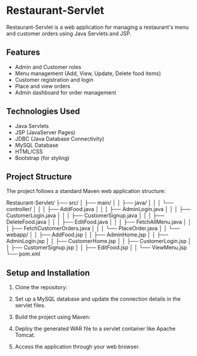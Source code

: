 # Restaurant-Servlet

Restaurant-Servlet is a web application for managing a restaurant's menu and customer orders using Java Servlets and JSP.

## Features

- Admin and Customer roles
- Menu management (Add, View, Update, Delete food items)
- Customer registration and login
- Place and view orders
- Admin dashboard for order management

## Technologies Used

- Java Servlets
- JSP (JavaServer Pages)
- JDBC (Java Database Connectivity)
- MySQL Database
- HTML/CSS
- Bootstrap (for styling)

## Project Structure

The project follows a standard Maven web application structure:

Restaurant-Servlet/ ├── src/ │ ├── main/ │ │ ├── java/ │ │ │ └── controller/ │ │ │ ├── AddFood.java │ │ │ ├── AdminLogin.java │ │ │ ├── CustomerLogin.java │ │ │ ├── CustomerSignup.java │ │ │ ├── DeleteFood.java │ │ │ ├── EditFood.java │ │ │ ├── FetchAllMenu.java │ │ │ ├── FetchCustomerOrders.java │ │ │ └── PlaceOrder.java │ │ └── webapp/ │ │ ├── AddFood.jsp │ │ ├── AdminHome.jsp │ │ ├── AdminLogin.jsp │ │ ├── CustomerHome.jsp │ │ ├── CustomerLogin.jsp │ │ ├── CustomerSignup.jsp │ │ ├── EditFood.jsp │ │ └── ViewMenu.jsp └── pom.xml


## Setup and Installation

1. Clone the repository:

2. Set up a MySQL database and update the connection details in the servlet files.

3. Build the project using Maven:

4. Deploy the generated WAR file to a servlet container like Apache Tomcat.

5. Access the application through your web browser.
